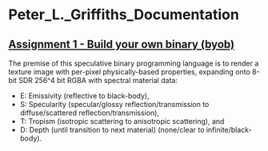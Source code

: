 # Peter_L._Griffiths_Documentation
## [Assignment 1 - Build your own binary (byob)](https://github.com/charlieroberts/imgd-5010-s24/blob/main/assignment1-binary.md)

The premise of this speculative binary programming language is to render a texture image with per-pixel physically-based properties, expanding onto 8-bit SDR 256^4 bit RGBA with spectral material data: 
- E: Emissivity (reflective to black-body), 
- S: Specularity (specular/glossy reflection/transmission to diffuse/scattered reflection/transmission), 
- T: Tropism (isotropic scattering to anisotropic scattering), and 
- D: Depth (until transition to next material) (none/clear to infinite/black-body).

